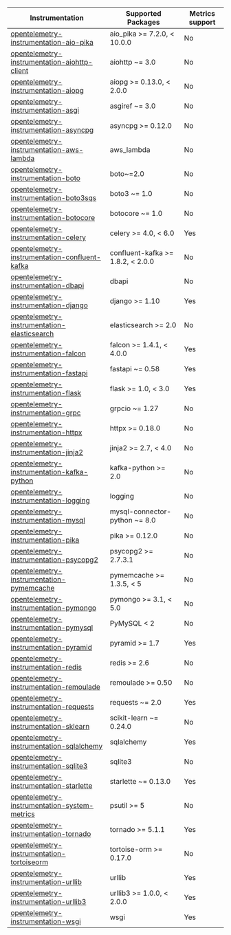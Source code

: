 
| Instrumentation | Supported Packages | Metrics support |
| --------------- | ------------------ | --------------- |
| [opentelemetry-instrumentation-aio-pika](./opentelemetry-instrumentation-aio-pika) | aio_pika >= 7.2.0, < 10.0.0 | No
| [opentelemetry-instrumentation-aiohttp-client](./opentelemetry-instrumentation-aiohttp-client) | aiohttp ~= 3.0 | No
| [opentelemetry-instrumentation-aiopg](./opentelemetry-instrumentation-aiopg) | aiopg >= 0.13.0, < 2.0.0 | No
| [opentelemetry-instrumentation-asgi](./opentelemetry-instrumentation-asgi) | asgiref ~= 3.0 | No
| [opentelemetry-instrumentation-asyncpg](./opentelemetry-instrumentation-asyncpg) | asyncpg >= 0.12.0 | No
| [opentelemetry-instrumentation-aws-lambda](./opentelemetry-instrumentation-aws-lambda) | aws_lambda | No
| [opentelemetry-instrumentation-boto](./opentelemetry-instrumentation-boto) | boto~=2.0 | No
| [opentelemetry-instrumentation-boto3sqs](./opentelemetry-instrumentation-boto3sqs) | boto3 ~= 1.0 | No
| [opentelemetry-instrumentation-botocore](./opentelemetry-instrumentation-botocore) | botocore ~= 1.0 | No
| [opentelemetry-instrumentation-celery](./opentelemetry-instrumentation-celery) | celery >= 4.0, < 6.0 | Yes
| [opentelemetry-instrumentation-confluent-kafka](./opentelemetry-instrumentation-confluent-kafka) | confluent-kafka >= 1.8.2, < 2.0.0 | No
| [opentelemetry-instrumentation-dbapi](./opentelemetry-instrumentation-dbapi) | dbapi | No
| [opentelemetry-instrumentation-django](./opentelemetry-instrumentation-django) | django >= 1.10 | Yes
| [opentelemetry-instrumentation-elasticsearch](./opentelemetry-instrumentation-elasticsearch) | elasticsearch >= 2.0 | No
| [opentelemetry-instrumentation-falcon](./opentelemetry-instrumentation-falcon) | falcon >= 1.4.1, < 4.0.0 | Yes
| [opentelemetry-instrumentation-fastapi](./opentelemetry-instrumentation-fastapi) | fastapi ~= 0.58 | Yes
| [opentelemetry-instrumentation-flask](./opentelemetry-instrumentation-flask) | flask >= 1.0, < 3.0 | Yes
| [opentelemetry-instrumentation-grpc](./opentelemetry-instrumentation-grpc) | grpcio ~= 1.27 | No
| [opentelemetry-instrumentation-httpx](./opentelemetry-instrumentation-httpx) | httpx >= 0.18.0 | No
| [opentelemetry-instrumentation-jinja2](./opentelemetry-instrumentation-jinja2) | jinja2 >= 2.7, < 4.0 | No
| [opentelemetry-instrumentation-kafka-python](./opentelemetry-instrumentation-kafka-python) | kafka-python >= 2.0 | No
| [opentelemetry-instrumentation-logging](./opentelemetry-instrumentation-logging) | logging | No
| [opentelemetry-instrumentation-mysql](./opentelemetry-instrumentation-mysql) | mysql-connector-python ~= 8.0 | No
| [opentelemetry-instrumentation-pika](./opentelemetry-instrumentation-pika) | pika >= 0.12.0 | No
| [opentelemetry-instrumentation-psycopg2](./opentelemetry-instrumentation-psycopg2) | psycopg2 >= 2.7.3.1 | No
| [opentelemetry-instrumentation-pymemcache](./opentelemetry-instrumentation-pymemcache) | pymemcache >= 1.3.5, < 5 | No
| [opentelemetry-instrumentation-pymongo](./opentelemetry-instrumentation-pymongo) | pymongo >= 3.1, < 5.0 | No
| [opentelemetry-instrumentation-pymysql](./opentelemetry-instrumentation-pymysql) | PyMySQL < 2 | No
| [opentelemetry-instrumentation-pyramid](./opentelemetry-instrumentation-pyramid) | pyramid >= 1.7 | Yes
| [opentelemetry-instrumentation-redis](./opentelemetry-instrumentation-redis) | redis >= 2.6 | No
| [opentelemetry-instrumentation-remoulade](./opentelemetry-instrumentation-remoulade) | remoulade >= 0.50 | No
| [opentelemetry-instrumentation-requests](./opentelemetry-instrumentation-requests) | requests ~= 2.0 | Yes
| [opentelemetry-instrumentation-sklearn](./opentelemetry-instrumentation-sklearn) | scikit-learn ~= 0.24.0 | No
| [opentelemetry-instrumentation-sqlalchemy](./opentelemetry-instrumentation-sqlalchemy) | sqlalchemy | Yes
| [opentelemetry-instrumentation-sqlite3](./opentelemetry-instrumentation-sqlite3) | sqlite3 | No
| [opentelemetry-instrumentation-starlette](./opentelemetry-instrumentation-starlette) | starlette ~= 0.13.0 | Yes
| [opentelemetry-instrumentation-system-metrics](./opentelemetry-instrumentation-system-metrics) | psutil >= 5 | No
| [opentelemetry-instrumentation-tornado](./opentelemetry-instrumentation-tornado) | tornado >= 5.1.1 | Yes
| [opentelemetry-instrumentation-tortoiseorm](./opentelemetry-instrumentation-tortoiseorm) | tortoise-orm >= 0.17.0 | No
| [opentelemetry-instrumentation-urllib](./opentelemetry-instrumentation-urllib) | urllib | Yes
| [opentelemetry-instrumentation-urllib3](./opentelemetry-instrumentation-urllib3) | urllib3 >= 1.0.0, < 2.0.0 | Yes
| [opentelemetry-instrumentation-wsgi](./opentelemetry-instrumentation-wsgi) | wsgi | Yes